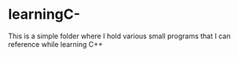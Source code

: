 # learningC-

This is a simple folder where I hold various small programs that I can reference while learning C++
